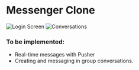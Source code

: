 # Messenger Clone

![Login Screen](https://i.imgur.com/dmvWmCJ.png)
![Conversations](https://i.imgur.com/YyZmWeo.png)

### To be implemented:
- Real-time messages with Pusher
- Creating and messaging in group conversations.


